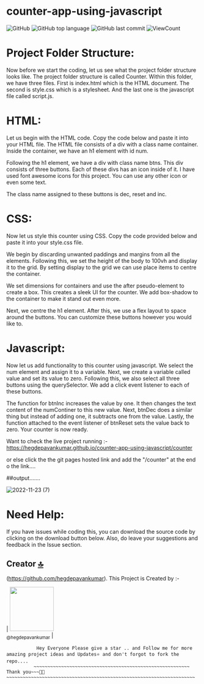 # counter-app-using-javascript


![GitHub](https://img.shields.io/github/license/hegdepavankumar/counter-app-using-javascript?style=flat)
![GitHub top language](https://img.shields.io/github/languages/top/hegdepavankumar/counter-app-using-javascript?style=flat)
![GitHub last commit](https://img.shields.io/github/last-commit/hegdepavankumar/counter-app-using-javascript?style=flat)
![ViewCount](https://views.whatilearened.today/views/github/hegdepavankumar/counter-app-using-javascript.svg?cache=remove)

# Project Folder Structure:

Now before we start the coding, let us see what the project folder structure looks like. The project folder structure is called Counter. Within this folder, we have three files. First is index.html which is the HTML document. The second is style.css which is a stylesheet. And the last one is the javascript file called script.js.

# HTML:

Let us begin with the HTML code. Copy the code below and paste it into your HTML file.
The HTML file consists of a div with a class name container. Inside the container, we have an h1 element with id num.

Following the h1 element, we have a div with class name btns. This div consists of three buttons. Each of these divs has an icon inside of it. I have used font awesome icons for this project. You can use any other icon or even some text.

The class name assigned to these buttons is dec, reset and inc.

# CSS:

Now let us style this counter using CSS. Copy the code provided below and paste it into your style.css file.

We begin by discarding unwanted paddings and margins from all the elements. Following this, we set the height of the body to 100vh and display it to the grid. By setting display to the grid we can use place items to centre the container.

We set dimensions for containers and use the after pseudo-element to create a box. This creates a sleek UI for the counter. We add box-shadow to the container to make it stand out even more.

Next, we centre the h1 element. After this, we use a flex layout to space around the buttons. You can customize these buttons however you would like to.

# Javascript:

Now let us add functionality to this counter using javascript. We select the num element and assign it to a variable. Next, we create a variable called value and set its value to zero. Following this, we also select all three buttons using the querySelector. We add a click event listener to each of these buttons.

The function for btnInc increases the value by one. It then changes the text content of the numContiner to this new value. Next, btnDec does a similar thing but instead of adding one, it subtracts one from the value.
Lastly, the function attached to the event listener of btnReset sets the value back to zero. Your counter is now ready.




Want to check the live project running :- https://hegdepavankumar.github.io/counter-app-using-javascript/counter

or else click the the git pages hosted link and add the "/counter" at the end o the link....




##output.......

![2022-11-23 (7)](https://user-images.githubusercontent.com/85627085/203528846-d58082cc-4d54-471f-9009-43cad213554c.png)

# Need Help:

If you have issues while coding this, you can download the source code by clicking on the download button below. Also, do leave your suggestions and feedback in the Issue section.



## Creator [🔝](#Building-a-Simple-Chatbot-in-Python-using-NLTK-master)

(https://github.com/hegdepavankumar). This Project is Created by :-

| [<img src="https://github.com/hegdepavankumar.png?size=115" width="115"><br><sub>@hegdepavankumar</sub>](https://github.com/hegdepavankumar) |

```
           Hey Everyone Please give a star .. and Follow me for more amazing project ideas and Updates⭐ and don't forgot to fork the repo....
          ~~~~~~~~~~~~~~~~~~~~~~~~~~~~~~~~~~~~~~~~~~~~~~~~~~~~~~~~~ Thank you~~~🙏😍~~~~~~~~~~~~~~~~~~~~~~~~~~~~~~~~~~~~~~~~~~~~~~~~~~~~~~~~~~~~~~~~~~~~~
